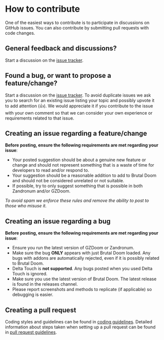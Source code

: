
# How to contribute

One of the easiest ways to contribute is to participate in discussions on GitHub issues. You can also contribute by submitting pull requests with code changes.

## General feedback and discussions?

Start a discussion on the [issue tracker](https://github.com/Brutal-Doom/Brutal-Doom/issues).


## Found a bug, or want to propose a feature/change?

Start a discussion on the [issue tracker](https://github.com/Brutal-Doom/Brutal-Doom/issues). To avoid duplicate issues we ask you to search for an existing issue listing your topic and possibly upvote it to add attention (👍). We would appreciate it if you contribute to the issue with your own comment so that we can consider your own experience or requirements related to that issue.

## Creating an issue regarding a feature/change
**Before posting, ensure the following requirements are met regarding your issue**:
- Your posted suggestion should be about a genuine new feature or change and should not represent something that is a waste of time for developers to read and/or respond to.
- Your suggestion should be a reasonable addition to add to Brutal Doom and should not be considered unrelated or not suitable.
- If possible, try to only suggest something that is possible in both Zandronum and/or GZDoom.

_To avoid spam we enforce these rules and remove the ability to post to those who misuse it._

## Creating an issue regarding a bug
**Before posting, ensure the following requirements are met regarding your issue**:
* Ensure you run the latest version of GZDoom or Zandronum.
* Make sure the bug **ONLY** appears with just Brutal Doom loaded. Any bugs with addons are automatically rejected, even if it is possibly related to Brutal Doom.
* Delta Touch is **not supported**. Any bugs posted when you used Delta Touch is ignored.
* Make sure you use the latest version of Brutal Doom. The latest release is found in the releases channel.
* Please report screenshots and methods to replicate (if applicable) so debugging is easier.

## Creating a pull request
Coding styles and guidelines can be found in [coding guidelines](docs/coding-guidelines.md).
Detailed information about steps taken when setting up a pull request can be found in [pull request guidelines](docs/pull-request-guidelines.md).